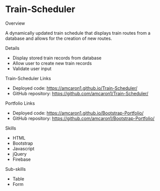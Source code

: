 # Train-Scheduler

Overview

A dynamically updated train schedule that displays train routes from a database and allows for the creation of new routes.

Details
- Display stored train records from database
- Allow user to create new train records
- Validate user input

Train-Scheduler Links
- Deployed code: https://amcaron1.github.io/Train-Scheduler/
- GitHub repository: https://github.com/amcaron1/Train-Scheduler/

Portfolio Links
- Deployed code: https://amcaron1.github.io/Bootstrap-Portfolio/
- GitHub repository: https://github.com/amcaron1/Bootstrap-Portfolio/

Skills
- HTML
- Bootstrap
- Javascript
- jQuery
- Firebase

Sub-skills
- Table
- Form
